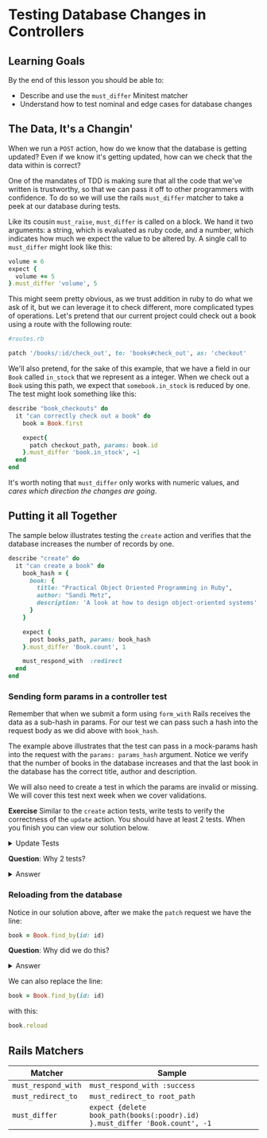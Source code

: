 # Testing Database Changes in Controllers

## Learning Goals

By the end of this lesson you should be able to:

- Describe and use the `must_differ` Minitest matcher
- Understand how to test nominal and edge cases for database changes

## The Data, It's a Changin'

When we run a `POST` action, how do we know that the database is getting updated? Even if we know it's getting updated, how can we check that the data within is correct?

One of the mandates of TDD is making sure that all the code that we've written is trustworthy, so that we can pass it off to other programmers with confidence. To do so we will use the rails `must_differ` matcher to take a peek at our database during tests.

Like its cousin `must_raise`, `must_differ` is called on a block. We hand it two arguments: a string, which is evaluated as ruby code, and a number, which indicates how much we expect the value to be altered by. A single call to `must_differ` might look like this:

```ruby
volume = 6
expect {
  volume += 5
}.must_differ 'volume', 5
```

This might seem pretty obvious, as we trust addition in ruby to do what we ask of it, but we can leverage it to check different, more complicated types of operations. Let's pretend that our current project could check out a book using a route with the following route:

```ruby
#routes.rb

patch '/books/:id/check_out', to: 'books#check_out', as: 'checkout'
```

We'll also pretend, for the sake of this example, that we have a field in our `Book` called `in_stock` that we represent as a integer. When we check out a `Book` using this path, we expect that `somebook.in_stock` is reduced by one. The test might look something like this:

```ruby
describe "book_checkouts" do
  it "can correctly check out a book" do
    book = Book.first

    expect{
      patch checkout_path, params: book.id
    }.must_differ 'book.in_stock', -1
  end
end
```

It's worth noting that `must_differ` only works with numeric values, and _cares which direction the changes are going_.

## Putting it all Together
The sample below illustrates testing the `create` action and verifies that the database increases the number of records by one.

```ruby
describe "create" do
  it "can create a book" do
    book_hash = {
      book: {
        title: "Practical Object Oriented Programming in Ruby",
        author: "Sandi Metz",
        description: 'A look at how to design object-oriented systems'
      }
    }

    expect {
      post books_path, params: book_hash
    }.must_differ 'Book.count', 1

    must_respond_with  :redirect
  end
end
```

### Sending form params in a controller test

Remember that when we submit a form using `form_with` Rails receives the data as a sub-hash in params.  For our test we can pass such a hash into the request body as we did above with `book_hash`.

The example above illustrates that the test can pass in a mock-params hash into the request with the `params: params_hash` argument.  Notice we verify that the number of books in the database increases and that the last book in the database has the correct title, author and description.

We will also need to create a test in which the params are invalid or missing.  We will cover this test next week when we cover validations.

**Exercise** Similar to the `create` action tests, write tests to verify the correctness of the `update` action.  You should have at least 2 tests. When you finish you can view our solution below.

<details>
  <summary>
    Update Tests
  </summary>
  
  ```
  describe "update" do
    before do
      Book.create(title: "We're all wonders", author: " R.J. Palacio", description: "Good kids book")
    end
    let (:new_book_hash) {
      {
        book: {
          title: "A Wrinkle in Time",
          author: "Madeleine L'Engle",
          description: "A fabulous adventure",
        },
      }
    }
    it "will update a model with a valid post request" do
      id = Book.first.id
      expect {
        patch book_path(id), params: new_book_hash
      }.wont_change "Book.count"
  
      must_respond_with :redirect
  
      book = Book.find_by(id: id)
      expect(book.title).must_equal new_book_hash[:book][:title]
      expect(book.author).must_equal new_book_hash[:book][:author]
      expect(book.description).must_equal new_book_hash[:book][:description]
    end
  
    it "will respond with not_found for invalid ids" do
      id = -1
  
      expect {
        patch book_path(id), params: new_book_hash
      }.wont_change "Book.count"
  
      must_respond_with :not_found
    end
  
    it "will not update if the params are invalid" do
      # This test will be examined when we cover validations next week
    end
  end
  ```
  
</details>

**Question**: Why 2 tests?

<details>
  <summary>
    Answer
  </summary>
  Your tests should check for a valid update, and an update to a nonexistant Book.
</details>

### Reloading from the database

Notice in our solution above, after we make the `patch` request we have the line:

```ruby
book = Book.find_by(id: id)
```

**Question**:  Why did we do this?  

<details>
  <summary>Answer</summary>

  This is because when we make the `patch` request we update the <em>database</em> but not the local variable in the test.  So we needed to refetch the data in the database.

  It's important to know that changes in the database do not immediately get reflected in local variables until the data is pulled in.
</details>

We can also replace the line:

```ruby
book = Book.find_by(id: id)
```

with this:

```ruby
book.reload
```

## Rails Matchers

|   Matcher	|   Sample	|
|---	|---	|
|   `must_respond_with`	|   `must_respond_with :success`	|
|   `must_redirect_to`	|   `must_redirect_to root_path`	|
|   `must_differ`	|   `expect {delete book_path(books(:poodr).id) }.must_differ 'Book.count', -1`	|
